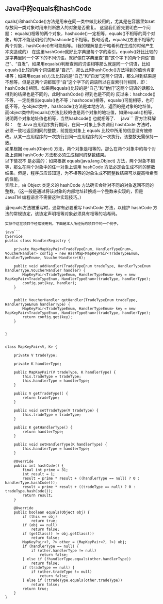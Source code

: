 ## Java中的equals和hashCode

quals()和hashCode()方法是用来在同一类中做比较用的，尤其是在容器里如set存放同一类对象时用来判断放入的对象是否重复。
这里我们首先要明白一个问题：
          equals()相等的两个对象，hashcode()一定相等，equals()不相等的两个对象，却并不能证明他们的hashcode()不相等。换句话说，equals()方法不相等的两个对象，hashCode()有可能相等。（我的理解是由于哈希码在生成的时候产生冲突造成的）
       在这里hashCode就好比字典里每个字的索引，equals()好比比较的是字典里同一个字下的不同词语。就好像在字典里查“自”这个字下的两个词语“自己”、“自发”，如果用equals()判断查询的词语相等那么就是同一个词语，比如equals()比较的两个词语都是“自己”，那么此时hashCode()方法得到的值也肯定相等；如果用equals()方法比较的是“自己”和“自发”这两个词语，那么得到结果是不想等，但是这两个词都属于“自”这个字下的词语所以在查索引时相同，即：hashCode()相同。如果用equals()比较的是“自己”和“他们”这两个词语的话那么得到的结果也是不同的，此时hashCode() 得到也是不同的
     反过来：hashcode()不等，一定能推出equals()也不等；hashcode()相等，equals()可能相等，也可能不等。在object类中，hashcode()方法是本地方法，返回的是对象的地址值，而object类中的equals()方法比较的也是两个对象的地址值，如果equals()相等，说明两个对象地址值也相等，当然hashcode() 也就相等了.
     
java```
官方注释解释：   
在 Java 应用程序执行期间，在同一对象上多次调用 hashCode 方法时，必须一致地返回相同的整数，前提是对象上 equals 比较中所用的信息没有被修改。从某一应用程序的一次执行到同一应用程序的另一次执行，该整数无需保持一致。     
如果根据 equals(Object) 方法，两个对象是相等的，那么在两个对象中的每个对象上调用 hashCode 方法都必须生成相同的整数结果。     
以下情况不 是必需的：如果根据 equals(java.lang.Object) 方法，两个对象不相等，那么在两个对象中的任一对象上调用 hashCode 方法必定会生成不同的整数结果。但是，程序员应该知道，为不相等的对象生成不同整数结果可以提高哈希表的性能。     
实际上，由 Object 类定义的 hashCode 方法确实会针对不同的对象返回不同的整数。（这一般是通过将该对象的内部地址转换成一个整数来实现的，但是 JavaTM 编程语言不需要这种实现技巧。）     
    
当equals方法被重写时，通常有必要重写 hashCode 方法，以维护 hashCode 方法的常规协定，该协定声明相等对象必须具有相等的哈希码。

```
实际中这在项目中经常被用到，下面是本人所经历的项目中的一个例子，

java```
@Service
public class HandlerRegistry {
	
	private Map<MapKeyPair<TradeTypeEnum, HandlerTypeEnum>, VoucherHandler> config = new HashMap<MapKeyPair<TradeTypeEnum, HandlerTypeEnum>, VoucherHandler>(6);
	
	public void addHandler(TradeTypeEnum tradeType, HandlerTypeEnum handlerType,VoucherHandler handler) {
		MapKeyPair<TradeTypeEnum, HandlerTypeEnum> key = new MapKeyPair<TradeTypeEnum, HandlerTypeEnum>(tradeType, handlerType);
		config.put(key, handler);
	}

	
	public VoucherHandler getHandler(TradeTypeEnum tradeType, HandlerTypeEnum handlerType) {
		MapKeyPair<TradeTypeEnum, HandlerTypeEnum> key = new MapKeyPair<TradeTypeEnum, HandlerTypeEnum>(tradeType, handlerType);
		return config.get(key);
	}
		
	
}


class MapKeyPair<V, K> {

	private V tradeType;

	private K handlerType;

	public MapKeyPair(V tradeType, K handlerType) {
		this.tradeType = tradeType;
		this.handlerType = handlerType;
	}

	public V getTradeType() {
		return tradeType;
	}

	public void setTradeType(V tradeType) {
		this.tradeType = tradeType;
	}

	public K getHandlerType() {
		return handlerType;
	}

	public void setHandlerType(K handlerType) {
		this.handlerType = handlerType;
	}

	@Override
	public int hashCode() {
		final int prime = 31;
		int result = 1;
		result = prime * result + ((handlerType == null) ? 0 : handlerType.hashCode());
		result = prime * result + ((tradeType == null) ? 0 : tradeType.hashCode());
		return result;
	}

	@Override
	public boolean equals(Object obj) {
		if (this == obj)
			return true;
		if (obj == null)
			return false;
		if (getClass() != obj.getClass())
			return false;
		MapKeyPair<?, ?> other = (MapKeyPair<?, ?>) obj;
		if (handlerType == null) {
			if (other.handlerType != null)
				return false;
		} else if (!handlerType.equals(other.handlerType))
			return false;
		if (tradeType == null) {
			if (other.tradeType != null)
				return false;
		} else if (!tradeType.equals(other.tradeType))
			return false;
		return true;
	}
}
```
